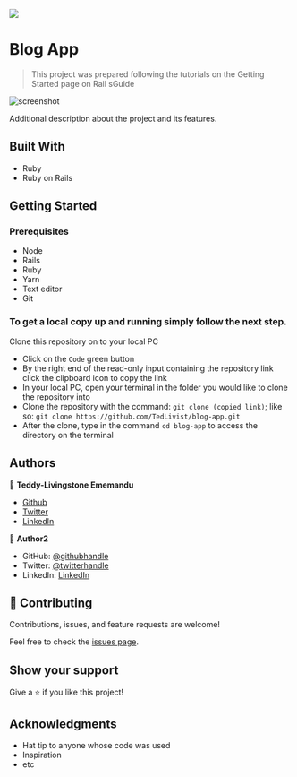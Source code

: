 ![](https://img.shields.io/badge/Microverse-blueviolet)

# Blog App

> This project was prepared following the tutorials on the Getting Started page on Rail sGuide

![screenshot](./app_screenshot.png)

Additional description about the project and its features.

## Built With

- Ruby
- Ruby on Rails

## Getting Started

### Prerequisites

- Node
- Rails
- Ruby
- Yarn
- Text editor
- Git

### To get a local copy up and running simply follow the next step.

Clone this repository on to your local PC
- Click on the `Code` green button
- By the right end of the read-only input containing the repository link click the clipboard icon to copy the link
- In your local PC, open your terminal in the folder you would like to clone the repository into
- Clone the repository with the command: `git clone (copied link)`; like so: `git clone https://github.com/TedLivist/blog-app.git`
- After the clone, type in the command `cd blog-app` to access the directory on the terminal

## Authors

👤 **Teddy-Livingstone Ememandu**

- [Github](https://github.com/TedLivist)
- [Twitter](https://twitter.com/iamxted)
- [LinkedIn](https://linkedin.com/in/tememandu)

👤 **Author2**

- GitHub: [@githubhandle](https://github.com/githubhandle)
- Twitter: [@twitterhandle](https://twitter.com/twitterhandle)
- LinkedIn: [LinkedIn](https://linkedin.com/in/linkedinhandle)

## 🤝 Contributing

Contributions, issues, and feature requests are welcome!

Feel free to check the [issues page](../../issues/).

## Show your support

Give a ⭐️ if you like this project!

## Acknowledgments

- Hat tip to anyone whose code was used
- Inspiration
- etc
